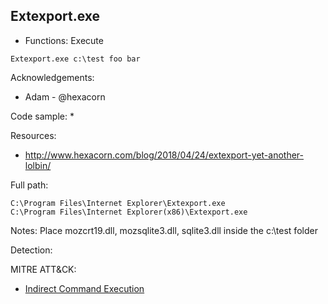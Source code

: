 ## Extexport.exe

* Functions: Execute

```
Extexport.exe c:\test foo bar
```

Acknowledgements:
* Adam - @hexacorn

Code sample:
* 

Resources:
* http://www.hexacorn.com/blog/2018/04/24/extexport-yet-another-lolbin/

Full path:
```
C:\Program Files\Internet Explorer\Extexport.exe    
C:\Program Files\Internet Explorer(x86)\Extexport.exe
```

Notes:
Place mozcrt19.dll, mozsqlite3.dll, sqlite3.dll inside the c:\test folder

Detection:



 
MITRE ATT&CK:
* [Indirect Command Execution](https://attack.mitre.org/wiki/Technique/T1202)
